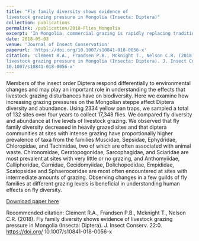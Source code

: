 ```yaml
---
title: "Fly family diversity shows evidence of
livestock grazing pressure in Mongolia (Insecta: Diptera)"
collection: publications
permalink: /publication/2018-Flies_Mongolia
excerpt: 'In Mongolia, commercial grazing is rapidly replacing traditional nomadic browsing. To understand how these changes affect insect biodiversity, I used statistical computing in R to compare fly diversity (>17,000 flies from 132 sites) across a livestock grazing gradient. My analysis suggested that in heavily grazed areas, fly family diversity is lower than in lightly grazed areas. This disparity pointed to several families as grazing disturbance bioindicators.'
date: 2018-05-03
venue: 'Journal of Insect Conservation'
paperurl: 'https://doi.org/10.1007/s10841-018-0056-x'
citation: 'Clement R.A., Frandsen P.B., Mcknight T., Nelson C.R. (2018). Fly family diversity shows evidence of
livestock grazing pressure in Mongolia (Insecta: Diptera). J. Insect Conserv. 22:0. https://doi.org/
10.1007/s10841-018-0056-x'
---
```

Members of the insect order Diptera respond differentially to environmental changes and may play an important role in understanding the effects that livestock grazing disturbances have on biodiversity. Here we examine how increasing grazing pressures on the Mongolian steppe affect Diptera diversity and abundance. Using 2334 yellow pan traps, we sampled a total of 132 sites over four years to collect 17,348 flies. We compared fly diversity and abundance at five levels of livestock grazing. We observed that fly family diversity decreased in heavily grazed sites and that diptera communities at sites with intense grazing have proportionally higher prevalence of taxa from the families Muscidae, Sepsidae, Ephydridae, Chloropidae, and Tachinidae, two of which are often associated with animal waste. Chironomidae, Ceratopogonidae, Sarcophagidae, and Sciaridae are most prevalent at sites with very little or no grazing, and Anthomyiidae, Calliphoridae, Carnidae, Cecidomyiidae, Dolichopodidae, Empididae, Scatopsidae and Sphaeroceridae are most often encountered at sites with intermediate amounts of grazing. Observing changes in a few guilds of fly families at different grazing levels is beneficial in understanding human effects on fly diversity.

[Download paper here](http://rebeclem.github.io/files/Clement_et_al-2018-Journal_of_Insect_Conservation_flies_Mongolia.pdf)

Recommended citation: Clement R.A., Frandsen P.B., Mcknight T., Nelson C.R. (2018). Fly family diversity shows evidence of
livestock grazing pressure in Mongolia (Insecta: Diptera). J. Insect Conserv. 22:0. https://doi.org/
10.1007/s10841-018-0056-x

